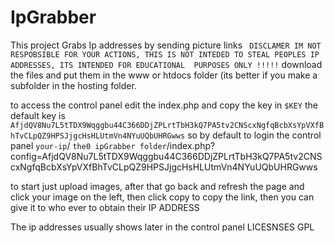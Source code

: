 # IpGrabber
This project Grabs Ip addresses by sending picture links
` DISCLAMER IM NOT RESPOBSIBLE FOR YOUR ACTIONS, THIS IS NOT INTEDED TO STEAL PEOPLES IP ADDRESSES, ITS INTENDED FOR EDUCATIONAL 
PURPOSES ONLY !!!!!`
download the files and put them in the www or htdocs folder (its better if you make a subfolder in the hosting folder.

to access the control panel edit the index.php and copy the key in `$KEY`
the default key is `AfjdQV8Nu7L5tTDX9Wqggbu44C366DDjZPLrtTbH3kQ7PA5tv2CNScxNgfqBcbXsYpVXfBhTvCLpQZ9HPSJjgcHsHLUtmVn4NYuUQbUHRGwws`
so by default to login the control panel 
`your-ip`/ `the0 ipGrabber folder`/index.php?config=AfjdQV8Nu7L5tTDX9Wqggbu44C366DDjZPLrtTbH3kQ7PA5tv2CNScxNgfqBcbXsYpVXfBhTvCLpQZ9HPSJjgcHsHLUtmVn4NYuUQbUHRGwws

to start just upload images, after that go back and refresh the page and click your image on the left, then click copy to copy the
link, then you can give it to who ever to obtain their IP ADDRESS

The ip addresses usually shows later in the control panel
LICESNSES GPL
